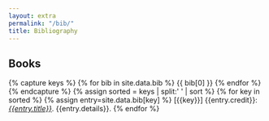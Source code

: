 ```yaml
---
layout: extra
permalink: "/bib/"
title: Bibliography
---
```


## Books

{% capture keys %}
{% for bib in site.data.bib %}
  {{ bib[0] }}
{% endfor %}
{% endcapture %}
{% assign sorted = keys | split:' ' | sort %}
{% for key in sorted %}
{% assign entry=site.data.bib[key] %}
[<span id="{{key}}">{{key}}</span>] {{entry.credit}}: <em><a href="{{entry.url}}">{{entry.title}}</a></em>. {{entry.details}}.
{% endfor %}


